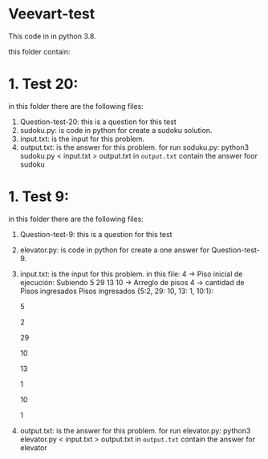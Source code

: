 # Veevart-test
This code in in python 3.8.

this folder contain:
# 1. Test 20:
in this folder there are the following files:
1. Question-test-20: this is a question for this test
2. sudoku.py: is code in python for create a sudoku solution.
3. input.txt: is the input for this problem.
4. output.txt: is the answer for this problem.
for run soduku.py:
python3 sudoku.py < input.txt > output.txt
in `output.txt` contain the answer foor sudoku

# 1. Test 9:
in this folder there are the following files:
1. Question-test-9: this is a question for this test
2. elevator.py: is code in python for create a one answer for Question-test-9.
3. input.txt: is the input for this problem.
   in this file:
   4 -> Piso inicial de ejecución:
   Subiendo
   5 29 13 10 -> Arreglo de pisos
   4 -> cantidad de Pisos ingresados
   Pisos ingresados {5:2, 29: 10, 13: 1, 10:1}:

   
   5
   
   2
              
   29
             
   10
                  
   13
             
   1
              
   10
            
   1

   
5. output.txt: is the answer for this problem.
for run elevator.py:
python3 elevator.py < input.txt > output.txt
in `output.txt` contain the answer for elevator

